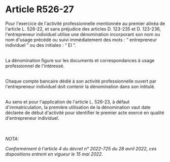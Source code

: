 # Article R526-27

<p>Pour l'exercice de l'activité professionnelle mentionnée au premier alinéa de l'article L. 526-22, et sans préjudice des articles D. 123-235 et D. 123-236, l'entrepreneur individuel utilise une dénomination incorporant son nom ou nom d'usage précédé ou suivi immédiatement des mots : “ entrepreneur individuel ” ou des initiales : “ EI ”.<br/><br/>

La dénomination figure sur les documents et correspondances à usage professionnel de l'intéressé.<br/><br/>

Chaque compte bancaire dédié à son activité professionnelle ouvert par l'entrepreneur individuel doit contenir la dénomination dans son intitulé.<br/><br/>

Au sens et pour l'application de l'article L. 526-23, à défaut d'immatriculation, la première utilisation de la dénomination vaut date déclarée de début d'activité pour identifier le premier acte exercé en qualité d'entrepreneur individuel.</p><br/><br/><i>NOTA:<p>Conformément à l'article 4 du décret n° 2022-725 du 28 avril 2022, ces dispositions entrent en vigueur le 15 mai 2022.</p></i>